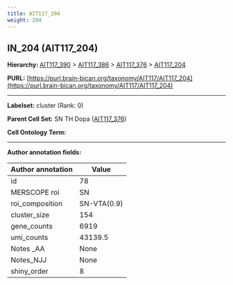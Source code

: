 ```yaml
---
title: AIT117_204
weight: 204
---
```

## IN_204 (AIT117_204)
<b>Hierarchy: </b>
[AIT117_390](../AIT117_390) >
[AIT117_386](../AIT117_386) >
[AIT117_376](../AIT117_376) >
[AIT117_204](../AIT117_204)

**PURL:** [https://purl.brain-bican.org/taxonomy/AIT117/AIT117_204](https://purl.brain-bican.org/taxonomy/AIT117/AIT117_204)

---


**Labelset:** cluster (Rank: 0)

**Parent Cell Set:** SN TH Dopa ([AIT117_376](../AIT117_376))



**Cell Ontology Term:** 

[MARKER GENES.]: #


---

[TRANSFERRED ANNOTATIONS.]: #


[AUTHOR ANNOTATION FIELDS.]: #


**Author annotation fields:**

| Author annotation | Value |
|-------------------|-------|
|id|78|
|MERSCOPE roi|SN|
|roi_composition|SN-VTA(0.9) | STH(0.1)|
|cluster_size|154|
|gene_counts|6919|
|umi_counts|43139.5|
|Notes _AA|None|
|Notes_NJJ|None|
|shiny_order|8|
